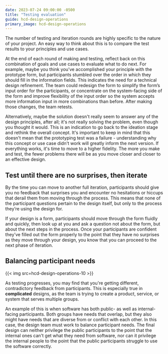 ```yaml
---
date: 2023-07-24 09:00:00 -0500
title: "Testing evaluation"
guide: hcd-design-operations
primary_image: hcd-design-operations
---
```


The number of testing and iteration rounds are highly specific to the nature of your project. An easy way to think about this is to compare the test results to your principles and use cases.

At the end of each round of making and testing, reflect back on this combination of goals and use cases to evaluate what to do next. For example, maybe you think you’ve accomplished your principle with the prototype form, but participants stumbled over the order in which they should fill in the information fields. This indicates the need for a technical design refinement. The team could redesign the form to simplify the form’s input order for the participants, or concentrate on the system-facing side of the form and improve flexibility of the input order so the system accepts more information input in more combinations than before. After making those changes, the team retests.

Alternatively, maybe the solution doesn't really seem to answer any of the design principles, after all; it's not really solving the problem, even though you thought it would. This is an indication to go back to the ideation stage and rethink the overall concept. It's important to keep in mind that this doesn't mean that the prototyping test was a failure - understanding why this concept or use case didn't work will greatly inform the next version. If everything works, it's time to move to a higher fidelity. The more you make and test, the fewer problems there will be as you move closer and closer to an effective design.


## Test until there are no surprises, then iterate

By the time you can move to another full iteration, participants should give you no feedback that surprises you and encounter no hesitations or hiccups that derail them from moving through the process. This means that none of the participant questions pertain to the design itself, but only to the process they’re using the design for.

If your design is a form, participants should move through the form fluidly and quickly, then look up at you and ask a question not about the form, but about the next steps in the process. Once your participants are confident they’ve filled out the form properly to the point that they have no surprises as they move through your design, you know that you can proceed to the next phase of iteration.


## Balancing participant needs

{{< img src=hcd-design-operations-10 >}}

As testing progresses, you may find that you're getting different, contradictory feedback from participants. This is especially true in **complicated** designs, as the team is trying to create a product, service, or system that serves multiple groups.

An example of this is when software has both public- as well as internal-facing participants. Both groups have needs that overlap, but they also might have needs that are diverse from or conflict with each other. In this case, the design team must work to balance participant needs. The final design can neither privilege the public participants to the point that the internal ones can't get what they need from software, nor can it privilege the internal people to the point that the public participants struggle to use the software correctly.
